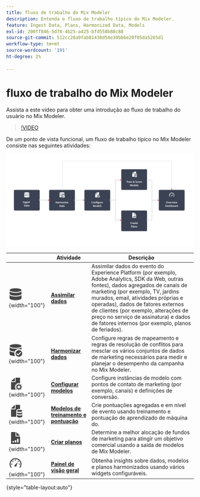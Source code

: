 ```yaml
---
title: fluxo de trabalho do Mix Modeler
description: Entenda o fluxo de trabalho típico do Mix Modeler.
feature: Ingest Data, Plans, Harmonized Data, Models
exl-id: 200ff846-5d78-4b25-a425-bfd558b88c88
source-git-commit: 512cc28a9fab81438d54e30bb6e20f05da5265d1
workflow-type: tm+mt
source-wordcount: '191'
ht-degree: 2%

---
```


# fluxo de trabalho do Mix Modeler

Assista a este vídeo para obter uma introdução ao fluxo de trabalho do usuário no Mix Modeler.

>[!VIDEO](https://video.tv.adobe.com/v/3424854/?learn=on)


De um ponto de vista funcional, um fluxo de trabalho típico no Mix Modeler consiste nas seguintes atividades:

![Texto alternativo](../assets/ApplicationWorkflow.svg)

|  | Atividade | Descrição |
|---|---|---|
| ![Dados](../assets/icons/Data.svg){width="100"} | [**Assimilar dados**](../ingest-data/overview.md) | Assimilar dados do evento do Experience Platform (por exemplo, Adobe Analytics, SDK da Web, outras fontes), dados agregados de canais de marketing (por exemplo, TV, jardins murados, email, atividades próprias e operadas), dados de fatores externos de clientes (por exemplo, alterações de preço no serviço de assinatura) e dados de fatores internos (por exemplo, planos de feriados). |
| ![DataCheck](../assets/icons/DataCheck.svg){width="100"} | [**Harmonizar dados**](../harmonize-data/overview.md) | Configure regras de mapeamento e regras de resolução de conflitos para mesclar os vários conjuntos de dados de marketing necessários para medir e planejar o desempenho da campanha no Mix Modeler. |
| ![FileConfig](../assets/icons/FileGear.svg){width="100"} | [**Configurar modelos**](../models/create.md) | Configure instâncias de modelo com pontos de contato de marketing (por exemplo, canais) e definições de conversão. |
| ![ArquivoDados](../assets/icons/FileData.svg){width="100"} | [**Modelos de treinamento e pontuação**](../models/overview.md) | Crie pontuações agregadas e em nível de evento usando treinamento e pontuação de aprendizado de máquina do. |
| ![GráficoDeArquivos](../assets/icons/FileChart.svg){width="100"} | [**Criar planos**](../plans/overview.md) | Determine a melhor alocação de fundos de marketing para atingir um objetivo comercial usando a saída de modelos de Mix Modeler. |
| ![Painel](../assets/icons/Dashboard.svg){width="100"} | [**Painel de visão geral**](../dashboard/overview.md) | Obtenha insights sobre dados, modelos e planos harmonizados usando vários widgets configuráveis. |

{style="table-layout:auto"}
